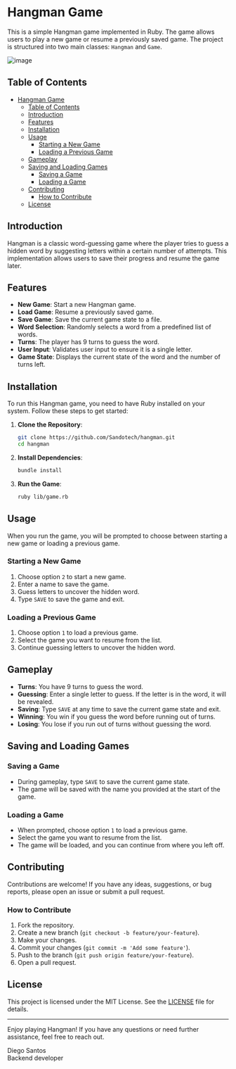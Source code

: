 # Hangman Game

This is a simple Hangman game implemented in Ruby. The game allows users to play a new game or resume a previously saved game. The project is structured into two main classes: `Hangman` and `Game`.

![image](https://github.com/user-attachments/assets/b6479a5b-e7ee-4abf-a2e5-a19b044cd243)

## Table of Contents

- [Hangman Game](#hangman-game)
  - [Table of Contents](#table-of-contents)
  - [Introduction](#introduction)
  - [Features](#features)
  - [Installation](#installation)
  - [Usage](#usage)
    - [Starting a New Game](#starting-a-new-game)
    - [Loading a Previous Game](#loading-a-previous-game)
  - [Gameplay](#gameplay)
  - [Saving and Loading Games](#saving-and-loading-games)
    - [Saving a Game](#saving-a-game)
    - [Loading a Game](#loading-a-game)
  - [Contributing](#contributing)
    - [How to Contribute](#how-to-contribute)
  - [License](#license)

## Introduction

Hangman is a classic word-guessing game where the player tries to guess a hidden word by suggesting letters within a certain number of attempts. This implementation allows users to save their progress and resume the game later.

## Features

- **New Game**: Start a new Hangman game.
- **Load Game**: Resume a previously saved game.
- **Save Game**: Save the current game state to a file.
- **Word Selection**: Randomly selects a word from a predefined list of words.
- **Turns**: The player has 9 turns to guess the word.
- **User Input**: Validates user input to ensure it is a single letter.
- **Game State**: Displays the current state of the word and the number of turns left.

## Installation

To run this Hangman game, you need to have Ruby installed on your system. Follow these steps to get started:

1. **Clone the Repository**:
   ```bash
   git clone https://github.com/Sandotech/hangman.git
   cd hangman
   ```

2. **Install Dependencies**:
   ```bash
   bundle install
   ```

3. **Run the Game**:
   ```bash
   ruby lib/game.rb
   ```

## Usage

When you run the game, you will be prompted to choose between starting a new game or loading a previous game.

### Starting a New Game

1. Choose option `2` to start a new game.
2. Enter a name to save the game.
3. Guess letters to uncover the hidden word.
4. Type `SAVE` to save the game and exit.

### Loading a Previous Game

1. Choose option `1` to load a previous game.
2. Select the game you want to resume from the list.
3. Continue guessing letters to uncover the hidden word.

## Gameplay

- **Turns**: You have 9 turns to guess the word.
- **Guessing**: Enter a single letter to guess. If the letter is in the word, it will be revealed.
- **Saving**: Type `SAVE` at any time to save the current game state and exit.
- **Winning**: You win if you guess the word before running out of turns.
- **Losing**: You lose if you run out of turns without guessing the word.

## Saving and Loading Games

### Saving a Game

- During gameplay, type `SAVE` to save the current game state.
- The game will be saved with the name you provided at the start of the game.

### Loading a Game

- When prompted, choose option `1` to load a previous game.
- Select the game you want to resume from the list.
- The game will be loaded, and you can continue from where you left off.

## Contributing

Contributions are welcome! If you have any ideas, suggestions, or bug reports, please open an issue or submit a pull request.

### How to Contribute

1. Fork the repository.
2. Create a new branch (`git checkout -b feature/your-feature`).
3. Make your changes.
4. Commit your changes (`git commit -m 'Add some feature'`).
5. Push to the branch (`git push origin feature/your-feature`).
6. Open a pull request.

## License

This project is licensed under the MIT License. See the [LICENSE](LICENSE) file for details.

---

Enjoy playing Hangman! If you have any questions or need further assistance, feel free to reach out.

<footer>
Diego Santos
</br>
Backend developer
</footer>
